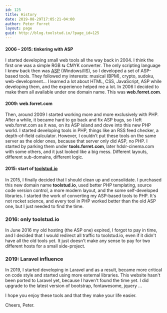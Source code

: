 ```yaml
---
id: 125
title: History
date: 2019-08-29T17:05:21-04:00
author: Peter Forret
layout: page
guid: http://blog.toolstud.io/?page_id=125
---
```

#### 2006 &#8211; 2015: tinkering with ASP

I started developing small web tools all the way back in 2004. 
I think the first one was a simple RGB ⇆ CMYK converter. 
The only scripting language I knew back then was [ASP](https://en.wikipedia.org/wiki/Active_Server_Pages) (Windows/IIS), 
so I developed a set of ASP-based tools. 
They followed my interests: musical (BPM), crypto, sudoku, web-development&#8230; 
I learned a lot about HTML, CSS, JavaScript, ASP while developing them, and the experience helped me a lot. 
In 2006 I decided to make them all available under one domain name. This was **web.forret.com**.

#### 2009: web.forret.com

Then, around 2009 I started working more and more exclusively with PHP. 
After a while, it became hard to go back and fix ASP bugs, 
so I left web.forret.com as it was, on its ASP island and dove into this new PHP world. 
I started developing tools in PHP, things like an RSS feed checker, a depth-of-field calculator. 
However, I couldn&#8217;t put these tools on the same server as the older ones, 
because that server only did ASP, no PHP. 
I started by parking them under **tools.forret.com**, later hdslr-cinema.com with some others, 
and it just looked like a big mess. Different layouts, different sub-domains, different logic.

#### 2015: start of [toolstud.io](https://toolstud.io)

In 2015, I finally decided that I should clean up and consolidate. 
I purchased this new domain name **toolstud.io**, used better PHP templating, source code version control, 
a more modern layout, and the some self-developed libraries. 
I started the work of converting my ASP-based tools to PHP. 
It's not rocket science, and every tool in PHP worked better than the old ASP one, but I just needed to find the time.

### 2016: only toolstud.io

In June 2016 my old hosting (the ASP one) expired, I forgot to pay in time, 
and I decided that I would redirect all traffic to toolstud.io, even if it didn't have all the old tools yet. 
It just doesn't make any sense to pay for two different hosts for a small side-project.

### 2019: Laravel influence

In 2019, I started developing in Laravel and as a result, became more critical on code style 
and started using more external libraries. This website hasn't been ported to Laravel yet, 
because I haven't found the time yet. I did upgrade to the latest version of bootstrap, fontawesome, jquery ...

I hope you enjoy these tools and that they make your life easier.

Cheers, Peter.


